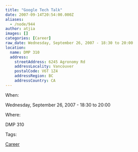 ```yaml
---
title: "Google Tech Talk"
date: 2007-09-14T20:54:00.000Z
aliases:
  - /node/944
author: atjia
images: []
categories: [Career]
raw_date: Wednesday, September 26, 2007 - 18:30 to 20:00
location:
  name: DMP 310
  address:
    streetAddress: 6245 Agronomy Rd
    addressLocality: Vancouver
    postalCode: V6T 1Z4
    addressRegion: BC
    addressCountry: CA
---
```


When: 

Wednesday, September 26, 2007 - 18:30 to 20:00

Where: 

DMP 310

Tags: 

[Career](/career)
